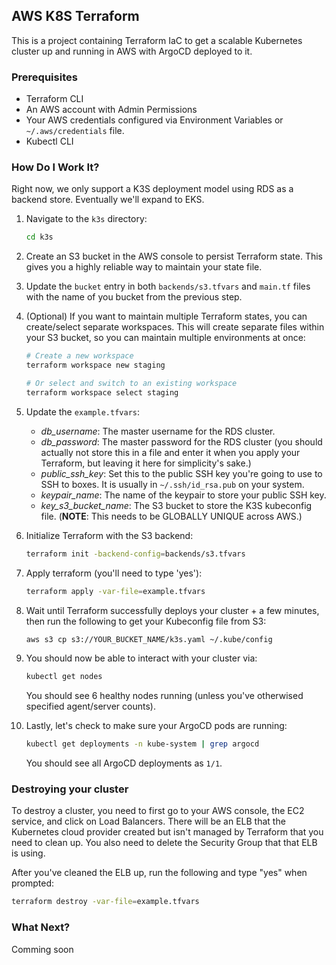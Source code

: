 ## AWS K8S Terraform

This is a project containing Terraform IaC to get a scalable Kubernetes cluster up and running in AWS with ArgoCD deployed to it.

### Prerequisites

* Terraform CLI
* An AWS account with Admin Permissions
* Your AWS credentials configured via Environment Variables or `~/.aws/credentials` file.
* Kubectl CLI

### How Do I Work It?

Right now, we only support a K3S deployment model using RDS as a backend store. Eventually we'll expand to EKS.

1. Navigate to the `k3s` directory: 
    ```bash
    cd k3s
    ```

2. Create an S3 bucket in the AWS console to persist Terraform state. This gives you a highly reliable way to maintain your state file.

3. Update the `bucket` entry in both `backends/s3.tfvars` and `main.tf` files with the name of you bucket from the previous step.

4. (Optional) If you want to maintain multiple Terraform states, you can create/select separate workspaces. This will create separate files within your S3 bucket, so you can maintain multiple environments at once:
   ```bash
   # Create a new workspace
   terraform workspace new staging

   # Or select and switch to an existing workspace
   terraform workspace select staging
   ```

5. Update the `example.tfvars`:
   * _db_username_: The master username for the RDS cluster.
   * _db_password_: The master password for the RDS cluster (you should actually not store this in a file and enter it when you apply your Terraform, but leaving it here for simplicity's sake.)
   * _public_ssh_key_: Set this to the public SSH key you're going to use to SSH to boxes. It is usually in `~/.ssh/id_rsa.pub` on your system.
   * _keypair_name_: The name of the keypair to store your public SSH key.
   * _key_s3_bucket_name_: The S3 bucket to store the K3S kubeconfig file. (**NOTE**: This needs to be GLOBALLY UNIQUE across AWS.)
   
6. Initialize Terraform with the S3 backend:
    ```bash
    terraform init -backend-config=backends/s3.tfvars
    ```

7. Apply terraform (you'll need to type 'yes'):
    ```bash
    terraform apply -var-file=example.tfvars
    ```
    
8. Wait until Terraform successfully deploys your cluster + a few minutes, then run the following to get your Kubeconfig file from S3:
    ```bash
    aws s3 cp s3://YOUR_BUCKET_NAME/k3s.yaml ~/.kube/config
    ```

9. You should now be able to interact with your cluster via:
    ```bash
    kubectl get nodes
    ```
    You should see 6 healthy nodes running (unless you've otherwised specified agent/server counts).

10. Lastly, let's check to make sure your ArgoCD pods are running:
    ```bash
    kubectl get deployments -n kube-system | grep argocd
    ```
    You should see all ArgoCD deployments as `1/1`.

### Destroying your cluster

To destroy a cluster, you need to first go to your AWS console, the EC2 service, and click on Load Balancers.  There will be an ELB that the Kubernetes cloud provider created but isn't managed by Terraform that you need to clean up. You also need to delete the Security Group that that ELB is using.   

After you've cleaned the ELB up, run the following and type "yes" when prompted:
```bash
terraform destroy -var-file=example.tfvars
```

### What Next?

Comming soon 
